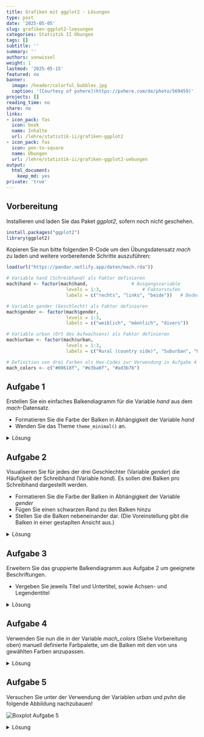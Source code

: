 ```yaml
---
title: Grafiken mit ggplot2 - Lösungen
type: post
date: '2025-05-05'
slug: grafiken-ggplot2-loesungen
categories: Statistik II Übungen
tags: []
subtitle: ''
summary: ''
authors: vonwissel
weight: 1
lastmod: '2025-05-15'
featured: no
banner:
  image: /header/colorful_bubbles.jpg
  caption: '[Courtesy of pxhere](https://pxhere.com/de/photo/569459)'
projects: []
reading_time: no
share: no
links:
- icon_pack: fas
  icon: book
  name: Inhalte
  url: /lehre/statistik-ii/grafiken-ggplot2
- icon_pack: fas
  icon: pen-to-square
  name: Übungen
  url: /lehre/statistik-ii/grafiken-ggplot2-uebungen
output:
  html_document:
    keep_md: yes
private: 'true'
---
```





## Vorbereitung

Installieren und laden Sie das Paket *ggplot2*, sofern noch nicht geschehen.


```r
install.packages("ggplot2")
library(ggplot2)
```

Kopieren Sie nun bitte folgenden R-Code um den Übungsdatensatz *mach* zu laden und weitere vorbereitende Schritte auszuführen:


```r
load(url("https://pandar.netlify.app/daten/mach.rda"))

# Variable hand (Schreibhand) als Faktor definieren
mach$hand <- factor(mach$hand,                # Ausgangsvariable
                      levels = 1:3,               # Faktorstufen
                      labels = c("rechts", "links", "beide"))   # Bedeutung

# Variable gender (Geschlecht) als Faktor definieren
mach$gender <- factor(mach$gender,
                      levels = 1:3,
                      labels = c("weiblich", "männlich", "divers"))

# Variable urban (Ort des Aufwachsens) als Faktor definieren
mach$urban <- factor(mach$urban,
                      levels = 1:3,
                      labels = c("Rural (country side)", "Suburban", "Urban (town / city)"))

# Definition von drei Farben als Hex-Codes zur Verwendung in Aufgabe 4
mach_colors <- c("#00618f", "#e3ba0f", "#ad3b76")
```

## Aufgabe 1

Erstellen Sie ein einfaches Balkendiagramm für die Variable *hand* aus dem *mach*-Datensatz.
- Formatieren Sie die Farbe der Balken in Abhängigkeit der Variable *hand*
- Wenden Sie das Theme `theme_minimal()` an.

<details>

<summary>Lösung</summary>


```r
ggplot(mach, aes(x = hand)) +    # Erstellen eines leeren ggplots für den Datensatz 'mach' und der Variable 'hand' auf der x-Achse
  geom_bar(aes(fill = hand)) +   # Erweitern um eine Ebene mit Balkendiagramm. Festlegen der Farben der Balken in Abhängigkeit der Variable 'hand'
  theme_minimal()                # Verwendung des gefragten Themes
```

</details>

## Aufgabe 2

Visualiseren Sie für jedes der drei Geschlechter (Variable *gender*) die Häufigkeit der Schreibhand (Variable *hand*). Es sollen drei Balken pro Schreibhand dargestellt werden.
- Formatieren Sie die Farbe der Balken in Abhängigkeit der Variable *gender*
- Fügen Sie einen schwarzen Rand zu den Balken hinzu
- Stellen Sie die Balken nebeneinander dar. (Die Voreinstellung gibt die Balken in einer gestaplten Ansicht aus.)

<details>

<summary>Lösung</summary>


```r
ggplot(mach, aes(x = hand, group = gender)) +                         # Grundstruktur: x-Achse = 'hand', gruppiert nach 'gender'
  geom_bar(aes(fill = gender), color = 'black', position = 'dodge')   # Balken farbig nach Geschlecht, mit schwarzem Rand, nebeneinander dargestellt 
```

</details>

## Aufgabe 3

Erweitern Sie das gruppierte Balkendiagramm aus Aufgabe 2 um geeignete Beschriftungen.
- Vergeben Sie jeweils Titel und Untertitel, sowie Achsen- und Legendentitel

<details>

<summary>Lösung</summary>


```r
ggplot(mach, aes(x = hand, group = gender)) +  
  geom_bar(aes(fill = gender), color = "black", position = "dodge") +  # Gruppiertes Balkendiagramm wie in Aufgabe 2
  labs(x = "Schreibhand", y = "Anzahl", fill = "Geschlecht") +         # Achsen- und Legendentitel ergänzen
  ggtitle("Verteilung der Schreihand nach Geschlecht",                 # Haupttitel
          "(Daten aus dem mach-Datensatz)")                            # Untertitel
```

</details>

## Aufgabe 4

Verwenden Sie nun die in der Variable *mach_colors* (Siehe Vorbereitung oben) manuell definierte Farbpalette, um die Balken mit den von uns gewählten Farben anzupassen.

<details>

<summary>Lösung</summary>


```r
ggplot(mach, aes(x = hand, group = gender)) +  
  geom_bar(aes(fill = gender), color = "black", position = "dodge") +  # Gruppiertes Balkendiagramm
  scale_fill_manual(values = mach_colors) +                            # Eigene Farbpalette anwenden
  labs(x = "Schreibhand", y = "Anzahl", fill = "Geschlecht") +         # Beschriftungen setzen
  ggtitle("Verteilung der Schreihand nach Geschlecht",
          "(Daten aus dem mach-Datensatz)")
```

</details>

## Aufgabe 5

Versuchen Sie unter der Verwendung der Variablen *urban* und *pvhn* die folgende Abbildung nachzubauen! 

![Boxplot Aufgabe 5](/grafiken-ggplot2-aufgabe5.png)

<details>

<summary>Lösung</summary>


```r
ggplot(mach, aes(x = urban, y = pvhn, fill = urban)) +
  geom_boxplot() +
  scale_fill_manual(values = mach_colors) +
  theme_minimal() +
  labs(
    x = "Childhood Environment",             # x-Achsenbeschriftung
    y = "Positive View of Human Nature",     # y-Achsenbeschriftung
    fill = "Urbanization Level"              # Erklärende Legende statt Variablennamen "urban"
  ) +
  ggtitle(
    "Positive View of Human Nature by Childhood Environment",  # Title des Boxplots
    subtitle = "Grouped by self-reported urbanization level"   # Subtitle des Boxplots
  )
```

</details>
